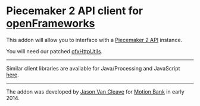 Piecemaker 2 API client for [openFrameworks](http://openframeworks.cc/)
===

This addon will allow you to interface with a [Piecemaker 2 API](https://github.com/motionbank/piecemaker2-api) instance.

You will need our patched [ofxHttpUtils](https://github.com/motionbank/ofxHttpUtils).

---
Similar client libraries are available for Java/Processing and JavaScript [here](https://github.com/motionbank/piecemaker-api-client).

---
The addon was developed by [Jason Van Cleave](https://github.com/jvcleave) for [Motion Bank](http://motionbank.org) in early 2014.